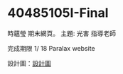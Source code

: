 # 40485105I-Final
時蘊瑩 期末網頁。 主題: 光害
指導老師

完成期限 1/ 18
Paralax website

設計圖：[設計圖](40485105I-Final/設計/整體設計.jpeg) 
